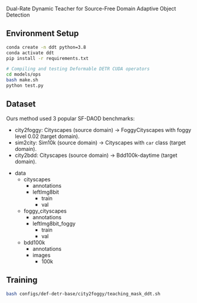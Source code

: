 Dual-Rate Dynamic Teacher for Source-Free Domain Adaptive Object Detection

## Environment Setup

```bash
conda create -n ddt python=3.8
conda activate ddt
pip install -r requirements.txt

# Compiling and testing Deformable DETR CUDA operators
cd models/ops
bash make.sh
python test.py
```

## Dataset

Ours method used 3 popular SF-DAOD benchmarks:

- city2foggy: Cityscapes (source domain) → FoggyCityscapes with foggy level 0.02 (target domain).
- sim2city: Sim10k (source domain) → Cityscapes with `car` class (target domain).
- city2bdd: Cityscapes (source domain) → Bdd100k-daytime (target domain).

<!-- The raw data can be download from the official websites: [Cityscapes](https://www.cityscapes-dataset.com/downloads/),  [FoggyCityscapes](https://www.cityscapes-dataset.com/downloads/),  [Sim10k](https://fcav.engin.umich.edu/projects/driving-in-the-matrix), [Bdd100k](https://bdd-data.berkeley.edu/). The annotations are converted into COCO style, can download from [here](https://drive.google.com/file/d/1LB0wK9kO3eW8jpR2ZtponmYWe9x2KSiU/view?usp=sharing) (provided by [MRT-release](https://github.com/JeremyZhao1998/MRT-release)). The datasets are organized as: -->

- data
    - cityscapes
        - annotations
        - leftImg8bit
            - train
            - val
    - foggy_cityscapes
        - annotations
        - leftImg8bit_foggy
            - train
            - val 
    - bdd100k
        - annotations
        - images
            - 100k

## Training

```bash
bash configs/def-detr-base/city2foggy/teaching_mask_ddt.sh
```
